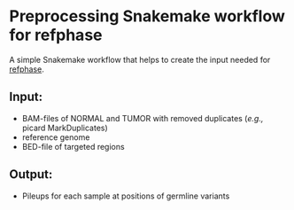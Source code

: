 # Preprocessing Snakemake workflow for refphase

A simple Snakemake workflow that helps to create the input needed for [refphase](https://bitbucket.org/schwarzlab/refphase/src/master/).

## Input:
* BAM-files of NORMAL and TUMOR with removed duplicates (*e.g.,* picard MarkDuplicates)
* reference genome 
* BED-file of targeted regions

## Output:
* Pileups for each sample at positions of germline variants
